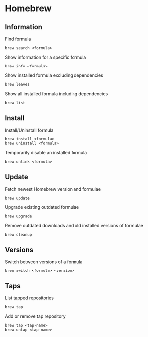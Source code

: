 # Homebrew

## Information

Find formula

    brew search <formula>

Show information for a specific formula

    brew info <formula>

Show installed formula excluding dependencies

    brew leaves

Show all installed formula including dependencies

    brew list

## Install

Install/Uninstall formula

    brew install <formula>
    brew uninstall <formula>

Temporarily disable an installed formula

    brew unlink <formula>

## Update

Fetch newest Homebrew version and formulae

    brew update

Upgrade existing outdated formulae

    brew upgrade

Remove outdated downloads and old installed versions of formulae

    brew cleanup

## Versions

Switch between versions of a formula

    brew switch <formula> <version>

## Taps

List tapped repositories

    brew tap

Add or remove tap repository

    brew tap <tap-name>
    brew untap <tap-name>
